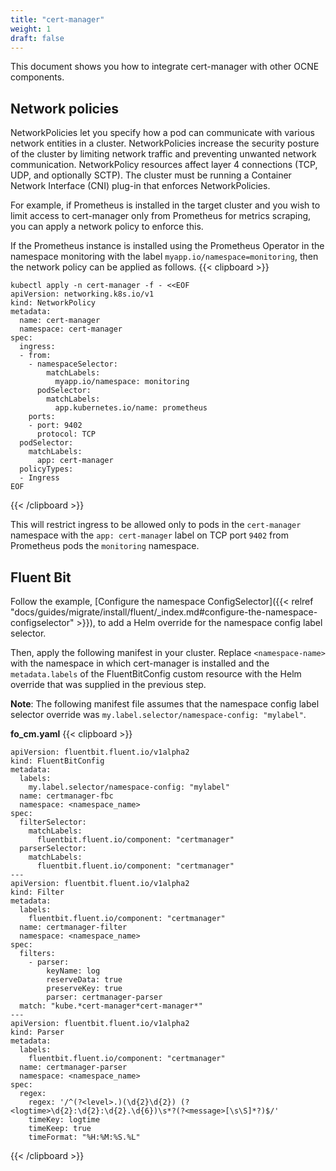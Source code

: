 ```yaml
---
title: "cert-manager"
weight: 1
draft: false
---
```

This document shows you how to integrate cert-manager with other OCNE components.
## Network policies
NetworkPolicies let you specify how a pod can communicate with various network entities in a cluster. NetworkPolicies increase the security posture of the cluster by limiting network traffic and preventing unwanted network communication. NetworkPolicy resources affect layer 4 connections (TCP, UDP, and optionally SCTP). The cluster must be running a Container Network Interface (CNI) plug-in that enforces NetworkPolicies.

For example, if Prometheus is installed in the target cluster and you wish to limit access to cert-manager only from Prometheus for metrics scraping, you can apply a network policy to enforce this.

If the Prometheus instance is installed using the Prometheus Operator in the namespace monitoring with the label `myapp.io/namespace=monitoring`, then the network policy can be applied as follows.
{{< clipboard >}}
<div class="highlight">

```
kubectl apply -n cert-manager -f - <<EOF
apiVersion: networking.k8s.io/v1
kind: NetworkPolicy
metadata:
  name: cert-manager
  namespace: cert-manager
spec:
  ingress:
  - from:
    - namespaceSelector:
        matchLabels:
          myapp.io/namespace: monitoring
      podSelector:
        matchLabels:
          app.kubernetes.io/name: prometheus
    ports:
    - port: 9402
      protocol: TCP
  podSelector:
    matchLabels:
      app: cert-manager
  policyTypes:
  - Ingress
EOF
```
</div>
{{< /clipboard >}}

This will restrict ingress to be allowed only to pods in the `cert-manager` namespace with the `app: cert-manager` label on TCP port `9402` from Prometheus pods the `monitoring`  namespace.

## Fluent Bit
Follow the example, [Configure the namespace ConfigSelector]({{< relref "docs/guides/migrate/install/fluent/_index.md#configure-the-namespace-configselector" >}}), to add a Helm override for the namespace config label selector.

Then, apply the following manifest in your cluster. Replace `<namespace-name>` with the namespace in which cert-manager is installed and the `metadata.labels` of the FluentBitConfig custom resource with the Helm override that was supplied in the previous step.

**Note**: The following manifest file assumes that the namespace config label selector override was `my.label.selector/namespace-config: "mylabel"`.

**fo_cm.yaml**
{{< clipboard >}}
<div class="highlight">

```
apiVersion: fluentbit.fluent.io/v1alpha2
kind: FluentBitConfig
metadata:
  labels:
    my.label.selector/namespace-config: "mylabel"
  name: certmanager-fbc
  namespace: <namespace_name>
spec:
  filterSelector:
    matchLabels:
      fluentbit.fluent.io/component: "certmanager"
  parserSelector:
    matchLabels:
      fluentbit.fluent.io/component: "certmanager"
---
apiVersion: fluentbit.fluent.io/v1alpha2
kind: Filter
metadata:
  labels:
    fluentbit.fluent.io/component: "certmanager"
  name: certmanager-filter
  namespace: <namespace_name>
spec:
  filters:
    - parser:
        keyName: log
        reserveData: true
        preserveKey: true
        parser: certmanager-parser
  match: "kube.*cert-manager*cert-manager*"
---
apiVersion: fluentbit.fluent.io/v1alpha2
kind: Parser
metadata:
  labels:
    fluentbit.fluent.io/component: "certmanager"
  name: certmanager-parser
  namespace: <namespace_name>
spec:
  regex:
    regex: '/^(?<level>.)(\d{2}\d{2}) (?<logtime>\d{2}:\d{2}:\d{2}.\d{6})\s*?(?<message>[\s\S]*?)$/'
    timeKey: logtime
    timeKeep: true
    timeFormat: "%H:%M:%S.%L"
```

</div>
{{< /clipboard >}}
